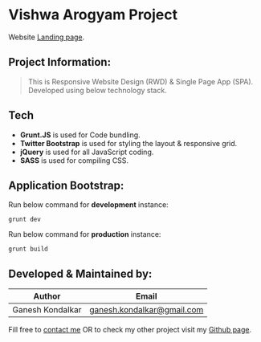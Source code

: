 # Vishwa Arogyam Project
Website [Landing page](http://vishwaarogyam.com/).

## Project Information:
> This is Responsive Website Design (RWD) & Single Page App (SPA).
> Developed using below technology stack.

## Tech
- **Grunt.JS** is used for Code bundling.
- **Twitter Bootstrap** is used for styling the layout & responsive grid.
- **jQuery** is used for all JavaScript coding.
- **SASS** is used for compiling CSS.

## Application Bootstrap:

Run below command for **development** instance:

```
grunt dev
```

Run below command for **production** instance:
```
grunt build
```

## Developed & Maintained by:
| Author | Email |
| ---- | ---- |
|  Ganesh Kondalkar | ganesh.kondalkar@gmail.com |

Fill free to [contact me][EMAIL] OR to check my other project visit my [Github page][GITHUB].

[GITHUB]: <https://github.com/ganeshkondalkar/>
[EMAIL]: <ganeshkondalkar@gmail.com>

